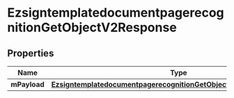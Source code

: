 
# EzsigntemplatedocumentpagerecognitionGetObjectV2Response

## Properties
| Name | Type | Description | Notes |
| ------------ | ------------- | ------------- | ------------- |
| **mPayload** | [**EzsigntemplatedocumentpagerecognitionGetObjectV2ResponseMPayload**](EzsigntemplatedocumentpagerecognitionGetObjectV2ResponseMPayload.md) |  |  |



